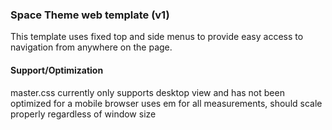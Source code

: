 ### Space Theme web template (v1)
This template uses fixed top and side menus to provide easy access to navigation from anywhere on the page.
#### Support/Optimization
master.css currently only supports desktop view and has not been optimized for a mobile browser
uses em for all measurements, should scale properly regardless of window size
